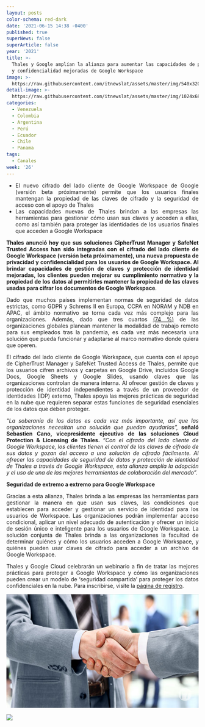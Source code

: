 ```yaml
---
layout: posts
color-schema: red-dark
date: '2021-06-15 14:38 -0400'
published: true
superNews: false
superArticle: false
year: '2021'
title: >-
  Thales y Google amplían la alianza para aumentar las capacidades de privacidad
  y confidencialidad mejoradas de Google Workspace
image: >-
  https://raw.githubusercontent.com/itnewslat/assets/master/img/540x320/CheckHand-p.jpg
detail-image: >-
  https://raw.githubusercontent.com/itnewslat/assets/master/img/1024x680/CheckHand-g.jpg
categories:
  - Venezuela
  - Colombia
  - Argentina
  - Perú
  - Ecuador
  - Chile
  - Panama
tags:
  - Canales
week: '26'
---
```

<ul style="text-align: justify;">
	<li>El nuevo cifrado del lado cliente de Google Workspace de Google (versión beta próximamente) permite que los usuarios finales mantengan la propiedad de las claves de cifrado y la seguridad de acceso con el apoyo de Thales</li>
	<li>Las capacidades nuevas de Thales brindan a las empresas las herramientas para gestionar cómo usan sus claves y acceden a ellas, como así también para proteger las identidades de los usuarios finales que acceden a Google Workspace</li>
</ul>
<p style="text-align: justify;"><strong>Thales anunció hoy que sus soluciones CipherTrust Manager y SafeNet Trusted Access han sido integradas con el cifrado del lado cliente de Google Workspace (versión beta próximamente), una nueva propuesta de privacidad y confidencialidad para los usuarios de Google Workspace. Al brindar capacidades de gestión de claves y protección de identidad mejoradas, los clientes pueden mejorar su cumplimiento normativo y la propiedad de los datos al permitirles mantener la propiedad de las claves usadas para cifrar los documentos de Google Workspace</strong>.</p>
<p style="text-align: justify;">Dado que muchos países implementan normas de seguridad de datos estrictas, como GDPR y Schrems II en Europa, CCPA en NORAM y NDB en APAC, el ámbito normativo se torna cada vez más complejo para las organizaciones. Además, dado que tres cuartos <a href="https://cts.businesswire.com/ct/CT?id=smartlink&amp;url=https%3A%2F%2Fwww.gartner.com%2Fen%2Fnewsroom%2Fpress-releases%2F2020-04-03-gartner-cfo-surey-reveals-74-percent-of-organizations-to-shift-some-employees-to-remote-work-permanently2&amp;esheet=52443425&amp;lan=es-AR&amp;anchor=%2874+%25%29&amp;index=1&amp;md5=346f9214e2fca0cdc1801bbabd0f899b">(74 %)</a> de las organizaciones globales planean mantener la modalidad de trabajo remoto para sus empleados tras la pandemia, es cada vez más necesaria una solución que pueda funcionar y adaptarse al marco normativo donde quiera que operen.</p>
<p style="text-align: justify;">El cifrado del lado cliente de Google Workspace, que cuenta con el apoyo de CipherTrust Manager y SafeNet Trusted Access de Thales, permite que los usuarios cifren archivos y carpetas en Google Drive, incluidos Google Docs, Google Sheets y Google Slides, usando claves que las organizaciones controlan de manera interna. Al ofrecer gestión de claves y protección de identidad independientes a través de un proveedor de identidades (IDP) externo, Thales apoya las mejores prácticas de seguridad en la nube que requieren separar estas funciones de seguridad esenciales de los datos que deben proteger.</p>
<p style="text-align: justify;"><em>“La soberanía de los datos es cada vez más importante, así que las organizaciones necesitan una solución que puedan ayudarlas”, </em><strong>señaló Sebastien Cano, vicepresidente ejecutivo de las soluciones Cloud Protection &amp; Licensing de Thales. </strong><em>“Con el cifrado del lado cliente de Google Workspace, los clientes tienen el control de las claves de cifrado de sus datos y gozan del acceso a una solución de cifrado fácilmente. Al ofrecer las capacidades de seguridad de datos y protección de identidad de Thales a través de Google Workspace, esta alianza amplía la adopción y el uso de una de las mejores herramientas de colaboración del mercado”.</em></p>
<p style="text-align: justify;"><strong>Seguridad de extremo a extremo para Google Workspace</strong></p>
<p style="text-align: justify;">Gracias a esta alianza, Thales brinda a las empresas las herramientas para gestionar la manera en que usan sus claves, las condiciones que establecen para acceder y gestionar un servicio de identidad para los usuarios de Workspace. Las organizaciones podrán implementar acceso condicional, aplicar un nivel adecuado de autenticación y ofrecer un inicio de sesión único e inteligente para los usuarios de Google Workspace. La solución conjunta de Thales brinda a las organizaciones la facultad de determinar quiénes y cómo los usuarios acceden a Google Workspace, y quiénes pueden usar claves de cifrado para acceder a un archivo de Google Workspace.</p>
<p style="text-align: justify;">Thales y Google Cloud celebrarán un webinario a fin de tratar las mejores prácticas para proteger a Google Workspace y cómo las organizaciones pueden crear un modelo de ‘seguridad compartida’ para proteger los datos confidenciales en la nube. Para inscribirse, visite la <a href="https://cts.businesswire.com/ct/CT?id=smartlink&amp;url=https%3A%2F%2Fwww.brighttalk.com%2Fwebcast%2F2037%2F492106%3Futm_source%3DThales%26utm_medium%3Dbrighttalk%26utm_campaign%3D492106&amp;esheet=52443425&amp;lan=es-AR&amp;anchor=p%26aacute%3Bgina+de+registro&amp;index=2&amp;md5=f99140d87fbbf2f8c33243b21b950618">página de registro</a>.</p>

![](https://raw.githubusercontent.com/itnewslat/assets/master/img/540x320/CheckHand-p.jpg)

<img src="https://tracker.metricool.com/c3po.jpg?hash=56f88a41e39ab42c063cc51676587a04"/>
